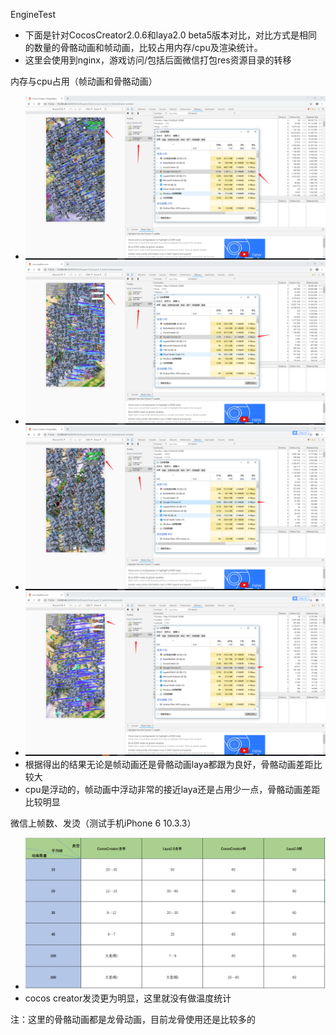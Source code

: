 EngineTest
* 下面是针对CocosCreator2.0.6和laya2.0 beta5版本对比，对比方式是相同的数量的骨骼动画和帧动画，比较占用内存/cpu及渲染统计。
* 这里会使用到nginx，游戏访问/包括后面微信打包res资源目录的转移

内存与cpu占用（帧动画和骨骼动画）
* ![cocos_骨骼_内存](/Image/cocos_骨骼_内存.png)
* ![laya_骨骼_内存](/Image/laya_骨骼_内存.png)
* ![cocos_帧_内存](/Image/cocos_帧_内存.png)
* ![laya_帧_内存](/Image/laya_帧_内存.png)
* 根据得出的结果无论是帧动画还是骨骼动画laya都跟为良好，骨骼动画差距比较大
* cpu是浮动的，帧动画中浮动非常的接近laya还是占用少一点，骨骼动画差距比较明显

微信上帧数、发烫（测试手机iPhone 6 10.3.3）
* ![微信统计](/Image/微信上统计表.png)
* cocos creator发烫更为明显，这里就没有做温度统计

注：这里的骨骼动画都是龙骨动画，目前龙骨使用还是比较多的